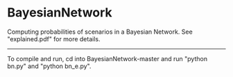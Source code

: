 # BayesianNetwork
Computing probabilities of scenarios in a Bayesian Network. See "explained.pdf" for more details.

---

To compile and run, cd into BayesianNetwork-master and run "python bn.py" and "python bn_e.py".
